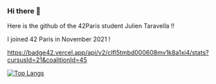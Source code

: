 ### Hi there 👋

Here is the github of the 42Paris student Julien Taravella !!

I joined 42 Paris in November 2021 !

https://badge42.vercel.app/api/v2/clfl5tmbd000608mv1k8a1xi4/stats?cursusId=21&coalitionId=45

[![Top Langs](https://github-readme-stats.vercel.app/api/top-langs/?username=JoLMG42&layout=compact&theme=outrun)](https://github.com/anuraghazra/github-readme-stats)

